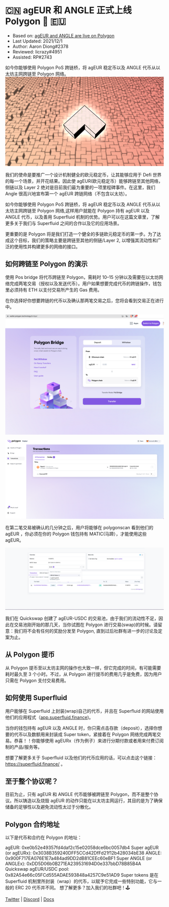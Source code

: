 # 🇨🇳 agEUR 和 ANGLE 正式上线 Polygon 🚀 🇪🇺

- Based on: [agEUR and ANGLE are live on Polygon](https://blog.angle.money/ageur-and-angle-are-live-on-polygon-cc470a2c4f76)
- Last Updated: 2021/12/1
- Author: Aaron Diong#2378
- Reviewed: licrazy#4951
- Assisted: RP#2743

如今你能够使用 Polygon PoS 跨链桥，将 agEUR 稳定币以及 ANGLE 代币从以太坊主网跨链至 Polygon 网络。
![](../../.gitbook/assets/angle-background-pink.png)

我们的使命是要推广一个设计机制健全的欧元稳定币，让其能够应用于 Defi 世界的每一个场景，并开花结果。因此使 agEUR(欧元稳定币）能够跨链至其他网络，侧链以及 Layer 2 绝对是目前我们最为重要的一项里程碑事件。在这里，我们 Angle 很高兴地宣布第一个 agEUR 跨链网络（不包含以太坊）。

如今你能够使用 Polygon PoS 跨链桥，将 agEUR 稳定币以及 ANGLE 代币从以太坊主网跨链至 Polygon 网络,这样用户就能在 Polygon 持有 agEUR 以及 ANGLE 代币，以及善用 Superfluid 机制的优势。用户可以在这篇文章里，了解更多关于我们与 Superfluid 之间的合作以及它的应用场景。

更重要的是 Polygon 将是我们打造一个健全的多链欧元稳定币的第一步。为了达成这个目标，我们的策略主要是跨链至其他的侧链/Layer 2, 以增强其流动性和广泛的使用性并构建更多的网络的接口。

## 如何跨链至 Polygon 的演示

使用 Pos bridge 将代币跨链至 Polygon，需耗时 10–15 分钟以及需要在以太坊网络完成两笔交易（授权以及发送代币）。用户如果想要完成代币的跨链操作，钱包里必须持有 ETH 以支付交易所产生的 Gas 费用。

在你选择好你想要跨链的代币以及确认那两笔交易之后，您将会看到交易正在进行中。

![](../../.gitbook/assets/polygon-bridge-1.png)

![](../../.gitbook/assets/polygon-bridge-2.png)

在第二笔交易被确认的几分钟之后，用户将能够在 polygonscan 看到他们的 agEUR ，你必须在你的 Polygon 钱包持有 MATIC(马蹄），才能使用这些 agEUR。

![](../../.gitbook/assets/polygon-bridge-3.png)

我们在 Quickswap 创建了 agEUR-USDC 的交易池，由于我们的流动性不足，因此在交易池刚开始的那几天，当你试图在 Polygon 进行交易(swap)的时候。请留意：我们将不会有任何的奖励分发至 Polygon, 直到过后社群有进一步的讨论及定案为止。

## 从 Polygon 提币

从 Polygon 提币至以太坊主网的操作也大致一样，但它完成的时间，有可能需要耗时最久至 3 个小时。不过，从 Polygon 进行提币的费用几乎是免费，因为用户只需在 Polygon 支付交易费用。

## 如何使用 Superfluid

用户能够在 Superfluid 上封装(wrap)自己的代币，并且在 Superfluid 的网站使用他们的应用程式（[app.superfluid.finance](https://app.superfluid.finance/))。

当你的钱包持有 agEUR 以及 ANGLE 时，你只需点击存款（deposit），选择你想要的代币以及数额用来封装成 Super token，紧接着在 Polygon 网络完成两笔交易。恭喜！！你能够使用 agEURx（作为例子）来进行分期付款或者用来付费订阅制的产品/服务等。

想要了解更多关于 Superfluid 以及他们的代币应用的话，可以点击这个链接：https://superfluid.finance/ 。

## 至于整个协议呢？

目前为止，只有 agEUR 和 ANGLE 代币能够被跨链至 Polygon，而不是整个协议。所以铸造以及烧毁 agEUR 的动作只能在以太坊主网运行，其目的是为了确保储备的足够性以及避免流动性太过于分散化。

## Polygon 合约地址

以下是代币和合约在 Polygon 的地址：

agEUR: 0xe0b52e49357fd4daf2c15e02058dce6bc0057db4
Super agEUR (or agEURx): 0x3038B359240DFF5CCd42DfFd21f12b428034bE38
ANGLE: 0x900F717EA076E1E7a484ad9DD2dB81CEEc60eBF1
Super ANGLE (or ANGLEx): 0xDD5D06b0B271EA239531694D0e337bbD78B85B4A
Quickswap agEUR/USDC pool: 0x82A54e66c05FCd555ADAE593848a4257C9e51AD9
Super tokens 是在 Superfluid 机制里所封装（wrap）的代币，以赋予它完成一些特别功能，它与一般的 ERC 20 代币并不同。
想了解更多？加入我们的社群吧！🕹️

[Twitter](https://twitter.com/AngleProtocol) | [Discord](https://discord.gg/9EKFec2MBm) | [Docs](https://docs.angle.money/)
